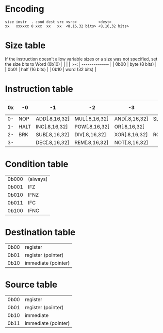 # Encoding
```
size instr  . cond dest src <src>          <dest>
xx   xxxxxx 0 xxx  xx   xx  <8,16,32 bits> <8,16,32 bits>
```


# Size table
If the instruction doesn't allow variable sizes or a size was not specified, set the size bits to Word (0b10)
|      |                |
| :--: | -------------- |
| 0b00 | byte (8 bits)  |
| 0b01 | half (16 bits) |
| 0b10 | word (32 bits) |

# Instruction table
| 0x  | -0   | -1            | -2            | -3            | -4            | -5            | -6            | -7             | -8   | -9    | -A             | -B  | -C  | -D  | -E  | -F  |
| :-: | ---- | ------------- | ------------- | ------------- | ------------- | ------------- | ------------- | -------------- | ---- | ----- | -------------- | --- | --- | --- | --- | --- |
| 0-  | NOP  | ADD[.8,16,32] | MUL[.8,16,32] | AND[.8,16,32] | SLA[.8,16,32] | SRA[.8,16,32] | BSE[.8,16,32] | CMP[.8,16,32]  | JMP  | RJMP  | PUSH[.8,16,32] | IN  | ISE |     |     |     |
| 1-  | HALT | INC[.8,16,32] | POW[.8,16,32] | OR[.8,16,32]  |               | SRL[.8,16,32] | BCL[.8,16,32] | MOV[.8,16,32]  | CALL | RCALL | POP[.8,16,32]  | OUT | ICL |     |     |     |
| 2-  | BRK  | SUB[.8,16,32] | DIV[.8,16,32] | XOR[.8,16,32] | ROL[.8,16,32] | ROR[.8,16,32] | BTS[.8,16,32] | MOVZ[.8,16,32] | LOOP | RLOOP | RET            |     |     |     |     |     |
| 3-  |      | DEC[.8,16,32] | REM[.8,16,32] | NOT[.8,16,32] |               |               |               |                |      | RTA   | RETI           |     |     |     |     |     |

# Condition table
|       |          |
| :---: | -------- |
| 0b000 | (always) |
| 0b001 | IFZ      |
| 0b010 | IFNZ     |
| 0b011 | IFC      |
| 0b100 | IFNC     |

# Destination table
|      |                     |
| :--: | ------------------- |
| 0b00 | register            |
| 0b01 | register (pointer)  |
| 0b10 | immediate (pointer) |

# Source table
|      |                     |
| :--: | ------------------- |
| 0b00 | register            |
| 0b01 | register (pointer)  |
| 0b10 | immediate           |
| 0b11 | immediate (pointer) |